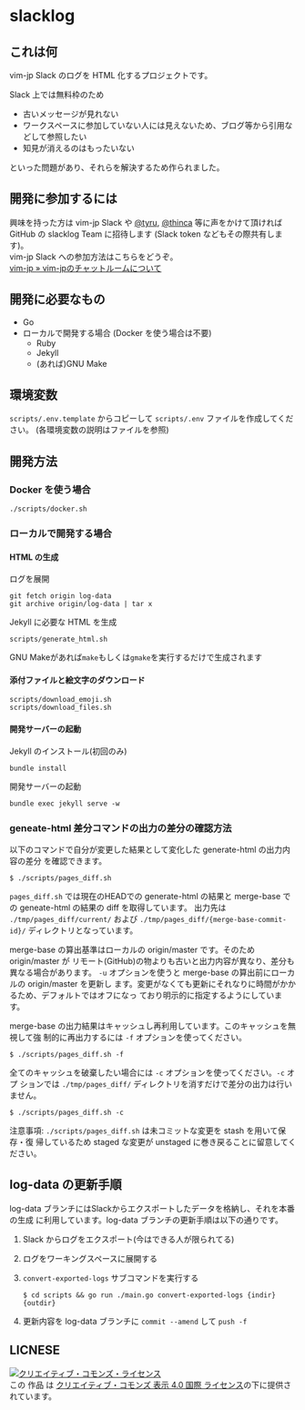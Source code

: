 # slacklog

## これは何

vim-jp Slack のログを HTML 化するプロジェクトです。

Slack 上では無料枠のため

* 古いメッセージが見れない
* ワークスペースに参加していない人には見えないため、ブログ等から引用などして参照したい
* 知見が消えるのはもったいない

といった問題があり、それらを解決するため作られました。

## 開発に参加するには

興味を持った方は vim-jp Slack や [@tyru](https://twitter.com/_tyru_), [@thinca](https://twitter.com/thinca) 等に声をかけて頂ければ GitHub の slacklog Team に招待します (Slack token などもその際共有します)。<br>
vim-jp Slack への参加方法はこちらをどうぞ。<br>
[vim-jp » vim-jpのチャットルームについて](https://vim-jp.org/docs/chat.html)

## 開発に必要なもの

- Go
- ローカルで開発する場合 (Docker を使う場合は不要)
  - Ruby
  - Jekyll
  - (あれば)GNU Make

## 環境変数

`scripts/.env.template` からコピーして `scripts/.env` ファイルを作成してください。
(各環境変数の説明はファイルを参照)

## 開発方法

### Docker を使う場合

```console
./scripts/docker.sh
```

### ローカルで開発する場合

#### HTML の生成

ログを展開

```console
git fetch origin log-data
git archive origin/log-data | tar x
```

Jekyll に必要な HTML を生成

```console
scripts/generate_html.sh
```

GNU Makeがあれば`make`もしくは`gmake`を実行するだけで生成されます

#### 添付ファイルと絵文字のダウンロード

```console
scripts/download_emoji.sh
scripts/download_files.sh
```

#### 開発サーバーの起動

Jekyll のインストール(初回のみ)

```console
bundle install
```

開発サーバーの起動

```console
bundle exec jekyll serve -w
```

### geneate-html 差分コマンドの出力の差分の確認方法

以下のコマンドで自分が変更した結果として変化した generate-html の出力内容の差分
を確認できます。

```console
$ ./scripts/pages_diff.sh
```

`pages_diff.sh` では現在のHEADでの generate-html の結果と merge-base での
geneate-html の結果の diff を取得しています。
出力先は `./tmp/pages_diff/current/` および
`./tmp/pages_diff/{merge-base-commit-id}/` ディレクトリとなっています。

merge-base の算出基準はローカルの origin/master です。そのため origin/master が
リモート(GitHub)の物よりも古いと出力内容が異なり、差分も異なる場合があります。
`-u` オプションを使うと merge-base の算出前にローカルの origin/master を更新し
ます。変更がなくても更新にそれなりに時間がかかるため、デフォルトではオフになっ
ており明示的に指定するようにしています。

merge-base の出力結果はキャッシュし再利用しています。このキャッシュを無視して強
制的に再出力するには `-f` オプションを使ってください。

```console
$ ./scripts/pages_diff.sh -f
```

全てのキャッシュを破棄したい場合には `-c` オプションを使ってください。`-c` オプ
ションでは `./tmp/pages_diff/` ディレクトリを消すだけで差分の出力は行いません。

```console
$ ./scripts/pages_diff.sh -c
```

注意事項: `./scripts/pages_diff.sh` は未コミットな変更を stash を用いて保存・復
帰しているため staged な変更が unstaged に巻き戻ることに留意してください。

## log-data の更新手順

log-data ブランチにはSlackからエクスポートしたデータを格納し、それを本番の生成
に利用しています。log-data ブランチの更新手順は以下の通りです。

1. Slack からログをエクスポート(今はできる人が限られてる)
2. ログをワーキングスペースに展開する
3. `convert-exported-logs` サブコマンドを実行する

    ```console
    $ cd scripts && go run ./main.go convert-exported-logs {indir} {outdir}
    ```

4. 更新内容を log-data ブランチに `commit --amend` して `push -f`

## LICNESE

<a rel="license" href="http://creativecommons.org/licenses/by/4.0/"><img alt="クリエイティブ・コモンズ・ライセンス" style="border-width:0" src="https://i.creativecommons.org/l/by/4.0/88x31.png" /></a><br />この 作品 は <a rel="license" href="http://creativecommons.org/licenses/by/4.0/">クリエイティブ・コモンズ 表示 4.0 国際 ライセンス</a>の下に提供されています。
